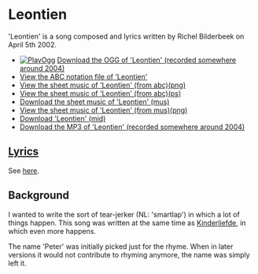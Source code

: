 # Leontien

'Leontien' is a song composed and lyrics written by Richel Bilderbeek on April 5th 2002.

 * [![PlayOgg](http://static.fsf.org/playogg/Play_ogg_80x15.png "I support PlayOgg!")](http://playogg.org) [Download the OGG of 'Leontien' (recorded somewhere around 2004)](http://www.richelbilderbeek.nl/CD03_12Leontien.ogg)
 * [View the ABC notation file of 'Leontien'](06_leontien.abc)
 * [View the sheet music of 'Leontien' (from abc)(png)](06_leontien.png)
 * [View the sheet music of 'Leontien' (from abc)(ps)](06_leontien.ps)
 * [Download the sheet music of 'Leontien' (mus)](06_leontien.mus)
 * [View the sheet music of 'Leontien' (from mus)(png)](06_leontien_mus.png)
 * [Download 'Leontien' (mid)](http://www.richelbilderbeek.nl/SongLeontien.mid)
 * [Download the MP3 of 'Leontien' (recorded somewhere around 2004)](http://www.richelbilderbeek.nl/CD03_12Leontien.mp3)

## [Lyrics](06_leontien.txt)

See [here](06_leontien.txt).

## Background

I wanted to write the sort of tear-jerker (NL: 'smartlap') in which
a lot of things happen. This song was written at the same time as
[Kinderliefde](07_kinderliefde.md), in which even more happens.

The name 'Peter' was initially picked just for the rhyme. 
When in later versions it would not contribute to
rhyming anymore, the name was simply left it.
